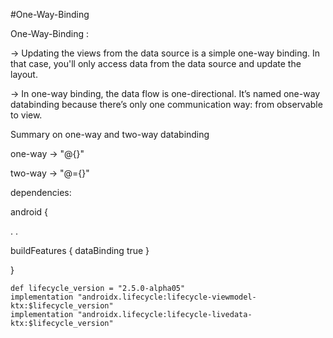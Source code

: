 #One-Way-Binding 

One-Way-Binding : 

-> Updating the views from the data source is a simple one-way binding. In that case, you'll only access data from the data source and update the layout.

-> In one-way binding, the data flow is one-directional. It’s named one-way databinding because there’s only one communication way: from observable to view.


Summary on one-way and two-way databinding

one-way -> "@{}"

two-way -> "@={}"

dependencies:

android {


.
.

buildFeatures 
{
    dataBinding true
   }
   
}


    def lifecycle_version = "2.5.0-alpha05"
    implementation "androidx.lifecycle:lifecycle-viewmodel-ktx:$lifecycle_version"
    implementation "androidx.lifecycle:lifecycle-livedata-ktx:$lifecycle_version"
